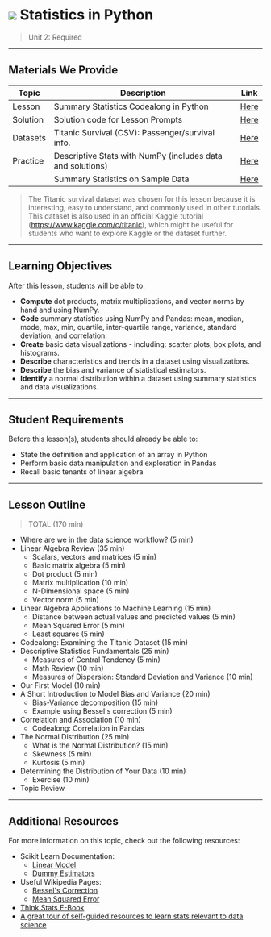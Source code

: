 # ![](https://ga-dash.s3.amazonaws.com/production/assets/logo-9f88ae6c9c3871690e33280fcf557f33.png) Statistics in Python

> Unit 2: Required

---

## Materials We Provide

| Topic | Description | Link |
| --- | --- | --- |
| Lesson | Summary Statistics Codealong in Python | [Here](./Statistics-Review-part-1.ipynb) |
| Solution  | Solution code for Lesson Prompts | [Here](./solution-code/Statistics-Review-part-1-solution.ipynb) |
| Datasets | Titanic Survival (CSV): Passenger/survival info. | [Here](./data/titanic.csv) |
| Practice | Descriptive Stats with NumPy (includes data and solutions) | [Here](./practice/python-descriptive_statistics_numpy-lab-master/) |
|  | Summary Statistics on Sample Data | [Here](./practice/statistics-describing_data-lab-master/) |

> The Titanic survival dataset was chosen for this lesson because it is interesting, easy to understand, and commonly used in other tutorials. This dataset is also used in an official Kaggle tutorial (https://www.kaggle.com/c/titanic), which might be useful for students who want to explore Kaggle or the dataset further.

---

## Learning Objectives

After this lesson, students will be able to:  
- **Compute** dot products, matrix multiplications, and vector norms by hand and using NumPy.  
- **Code** summary statistics using NumPy and Pandas: mean, median, mode, max, min, quartile, inter-quartile range, variance, standard deviation, and correlation.  
- **Create** basic data visualizations - including: scatter plots, box plots, and histograms.  
- **Describe** characteristics and trends in a dataset using visualizations.  
- **Describe** the bias and variance of statistical estimators.  
- **Identify** a normal distribution within a dataset using summary statistics and data visualizations.  

---

## Student Requirements

Before this lesson(s), students should already be able to:
- State the definition and application of an array in Python 
- Perform basic data manipulation and exploration in Pandas
- Recall basic tenants of linear algebra

----


## Lesson Outline

> TOTAL (170 min)
- Where are we in the data science workflow? (5 min)
- Linear Algebra Review (35 min)
	- Scalars, vectors and matrices (5 min)
	- Basic matrix algebra (5 min)
	- Dot product (5 min)
	- Matrix multiplication (10 min)
	- N-Dimensional space (5 min)
	- Vector norm (5 min)
- Linear Algebra Applications to Machine Learning (15 min)
	- Distance between actual values and predicted values (5 min)
	- Mean Squared Error (5 min)
	- Least squares (5 min)
- Codealong: Examining the Titanic Dataset (15 min)
- Descriptive Statistics Fundamentals (25 min)
	- Measures of Central Tendency (5 min)
	- Math Review (10 min)
	- Measures of Dispersion: Standard Deviation and Variance (10 min)
- Our First Model (10 min)
- A Short Introduction to Model Bias and Variance (20 min)
	- Bias-Variance decomposition (15 min)
	- Example using Bessel's correction (5 min)
- Correlation and Association (10 min)
	- Codealong: Correlation in Pandas
- The Normal Distribution (25 min)
	- What is the Normal Distribution? (15 min)
	- Skewness (5 min)
	- Kurtosis (5 min)
- Determining the Distribution of Your Data (10 min)
	- Exercise (10 min)
- Topic Review

---

## Additional Resources

For more information on this topic, check out the following resources:

- Scikit Learn Documentation:
	- [Linear Model](http://scikit-learn.org/stable/modules/linear_model.html)
	- [Dummy Estimators](http://scikit-learn.org/stable/modules/model_evaluation.html#dummy-estimators)
- Useful Wikipedia Pages:
	- [Bessel's Correction](https://en.wikipedia.org/wiki/Bessel%27s_correction)
	- [Mean Squared Error](https://en.wikipedia.org/wiki/Mean_squared_error)
- [Think Stats E-Book](http://greenteapress.com/wp/think-stats-2e/)
- [A great tour of self-guided resources to learn stats relevant to data science](http://machinelearningmastery.com/linear-algebra-machine-learning/) 

